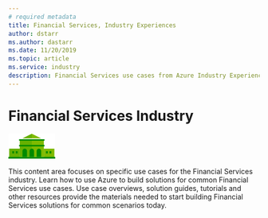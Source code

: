 ```yaml
---
# required metadata
title: Financial Services, Industry Experiences
author: dstarr
ms.author: dastarr
ms.date: 11/20/2019
ms.topic: article
ms.service: industry
description: Financial Services use cases from Azure Industry Experiences
---
```

# Financial Services Industry

![Financial Services](./assets/index-assets/financial-services.png)

This content area focuses on specific use cases for the Financial Services industry. Learn how to use Azure to build solutions for common Financial Services use cases. Use case overviews, solution guides, tutorials and other resources provide the materials needed to start building Financial Services solutions for common scenarios today.
